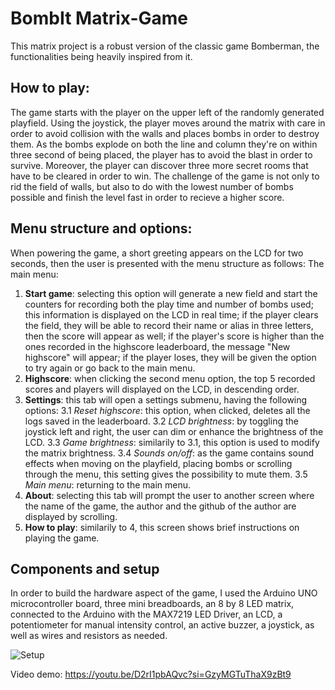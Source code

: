 # BombIt Matrix-Game
This matrix project is a robust version of the classic game Bomberman, the functionalities being heavily inspired from it.

## How to play:

The game starts with the player on the upper left of the randomly generated playfield. Using the joystick, the player moves around the matrix with care in order to avoid collision with the walls and places bombs in order to destroy them. As the bombs explode on both the line and column they're on within three second of being placed, the player has to avoid the blast in order to survive. Moreover, the player can discover three more secret rooms that have to be cleared in order to win. The challenge of the game is not only to rid the field of walls, but also to do with the lowest number of bombs possible and finish the level fast in order to recieve a higher score.

## Menu structure and options:

When powering the game, a short greeting appears on the LCD for two seconds, then the user is presented with the menu structure as follows:
The main menu:
1. **Start game**: selecting this option will generate a new field and start the counters for recording both the play time and number of bombs used; this information is displayed on the LCD in real time; if the player clears the field, they will be able to record their name or alias in three letters, then the score will appear as well; if the player's score is higher than the ones recorded in the highscore leaderboard, the message "New highscore" will appear; if the player loses, they will be given the option to try again or go back to the main menu. 
2. **Highscore**: when clicking the second menu option, the top 5 recorded scores and players will displayed on the LCD, in descending order.
3. **Settings**: this tab will open a settings submenu, having the following options:
   3.1 _Reset highscore_: this option, when clicked, deletes all the logs saved in the leaderboard.
   3.2 _LCD brightness_: by toggling the joystick left and right, the user can dim or enhance the brightness of the LCD.
   3.3 _Game brightness_: similarily to 3.1, this option is used to modify the matrix brightness.
   3.4 _Sounds on/off_: as the game contains sound effects when moving on the playfield, placing bombs or scrolling through the menu, this setting gives the possibility to mute them.
   3.5 _Main menu_: returning to the main menu.
4. **About**: selecting this tab will prompt the user to another screen where the name of the game, the author and the github of the author are displayed by scrolling.
5. **How to play**: similarily to 4, this screen shows brief instructions on playing the game.

## Components and setup

In order to build the hardware aspect of the game, I used the Arduino UNO microcontroller board, three mini breadboards, an 8 by 8 LED matrix, connected to the Arduino with the MAX7219 LED Driver, an LCD, a potentiometer for manual intensity control, an active buzzer, a joystick, as well as wires and resistors as needed.

![Setup](https://github.com/vfranci/BombIt-Matrix-Game/assets/115077321/68101ed9-8334-4b5b-920e-4ad0e2a94ea5)

Video demo: https://youtu.be/D2rI1pbAQvc?si=GzyMGTuThaX9zBt9


